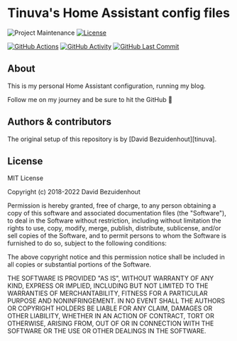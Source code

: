 # Tinuva's Home Assistant config files

![Project Maintenance][maintenance-shield]
[![License][license-shield]](LICENSE.md)

[![GitHub Actions][actions-shield]][actions]
[![GitHub Activity][commits-shield]][commits]
[![GitHub Last Commit][last-commit-shield]][commits]

## About

This is my personal Home Assistant configuration, running my blog.

Follow me on my journey and be sure to hit the GitHub :star2:

## Authors & contributors

The original setup of this repository is by [David Bezuidenhout][tinuva].

## License

MIT License

Copyright (c) 2018-2022 David Bezuidenhout

Permission is hereby granted, free of charge, to any person obtaining a copy
of this software and associated documentation files (the "Software"), to deal
in the Software without restriction, including without limitation the rights
to use, copy, modify, merge, publish, distribute, sublicense, and/or sell
copies of the Software, and to permit persons to whom the Software is
furnished to do so, subject to the following conditions:

The above copyright notice and this permission notice shall be included in all
copies or substantial portions of the Software.

THE SOFTWARE IS PROVIDED "AS IS", WITHOUT WARRANTY OF ANY KIND, EXPRESS OR
IMPLIED, INCLUDING BUT NOT LIMITED TO THE WARRANTIES OF MERCHANTABILITY,
FITNESS FOR A PARTICULAR PURPOSE AND NONINFRINGEMENT. IN NO EVENT SHALL THE
AUTHORS OR COPYRIGHT HOLDERS BE LIABLE FOR ANY CLAIM, DAMAGES OR OTHER
LIABILITY, WHETHER IN AN ACTION OF CONTRACT, TORT OR OTHERWISE, ARISING FROM,
OUT OF OR IN CONNECTION WITH THE SOFTWARE OR THE USE OR OTHER DEALINGS IN THE
SOFTWARE.

[commits-shield]: https://img.shields.io/github/commit-activity/y/tinuva/tinuva.github.io.svg
[commits]: https://github.com/tinuva/tinuva.github.io/commits/master
[contributors]: https://github.com/tinuva/tinuva.github.io/graphs/contributors
[frenck]: https://github.com/frenck
[actions-shield]: https://github.com/tinuva/tinuva.github.io/workflows/Home%20Assistant%20CI/badge.svg
[actions]: https://github.com/tinuva/tinuva.github.io/actions
[home-assistant]: https://home-assistant.io
[issue]: https://github.com/tinuva/tinuva.github.io/issues
[license-shield]: https://img.shields.io/github/license/tinuva/tinuva.github.io.svg
[maintenance-shield]: https://img.shields.io/maintenance/yes/2022.svg
[last-commit-shield]: https://img.shields.io/github/last-commit/tinuva/tinuva.github.io.svg
[stars-shield]: https://img.shields.io/github/stars/tinuva/tinuva.github.io.svg?style=social&label=Stars
[forks-shield]: https://img.shields.io/github/forks/tinuva/tinuva.github.io.svg?style=social&label=Forks
[watchers-shield]: https://img.shields.io/github/watchers/tinuva/tinuva.github.io.svg?style=social&label=Watchers